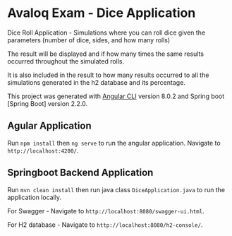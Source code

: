 # Avaloq Exam - Dice Application 

Dice Roll Application - Simulations where you can roll dice given the parameters (number of dice, sides, and how many rolls)

The result will be displayed and if how many times the same results occurred throughout the simulated rolls.

It is also included in the result to how many results occurred to all the simulations generated in the h2 database and its percentage.

This project was generated with [Angular CLI](https://github.com/angular/angular-cli) version 8.0.2 and Spring boot [Spring Boot] version 2.2.0.

## Agular Application

Run `npm install` then `ng serve` to run the angular application. Navigate to `http://localhost:4200/`.

## Springboot Backend Application

Run `mvn clean install` then run java class `DiceApplication.java` to run the application locally. 

For Swagger - Navigate to `http://localhost:8080/swagger-ui.html`.

For H2 database - Navigate to `http://localhost:8080/h2-console/`.